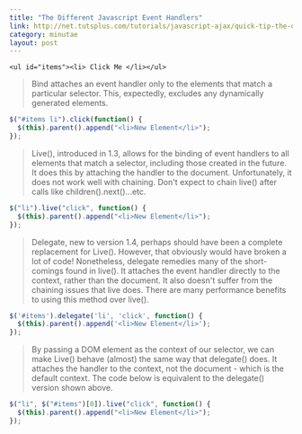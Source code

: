 ```yaml
---
title: "The Different Javascript Event Handlers"
link: http://net.tutsplus.com/tutorials/javascript-ajax/quick-tip-the-difference-between-live-and-delegate/
category: minutae
layout: post
---
```


`<ul id="items"><li> Click Me </li></ul>`

> Bind attaches an event handler only to the elements that match a particular
> selector. This, expectedly, excludes any dynamically generated elements.

```javascript
$("#items li").click(function() {
  $(this).parent().append("<li>New Element</li>");
});
```

> Live(), introduced in 1.3, allows for the binding of event handlers to all
> elements that match a  selector, including those created in the future. It
> does this by attaching the handler to the document. Unfortunately, it does not
> work well with chaining. Don't expect to chain live() after calls like
> children().next()...etc.

```javascript
$("li").live("click", function() {
  $(this).parent().append("<li>New Element</li>");
});
```

> Delegate, new to version 1.4, perhaps should have been a complete replacement
> for Live(). However, that obviously would have broken a lot of code!
> Nonetheless,  delegate remedies many of the short-comings found in live(). It
> attaches the event handler directly to the context, rather than the document.
> It also doesn't suffer from the chaining issues that live does. There are many
> performance benefits to using this method over live().

```javascript
$('#items').delegate('li', 'click', function() {
  $(this).parent().append('<li>New Element</li>');
});
```

> By passing a DOM element as the context of our selector, we can make Live()
> behave (almost) the same way that delegate() does. It attaches the handler to
> the context, not the document - which is the default context. The code below
> is equivalent to the delegate() version shown above.

```javascript
$("li", $("#items")[0]).live("click", function() {
  $(this).parent().append("<li>New Element</li>");
});
```
